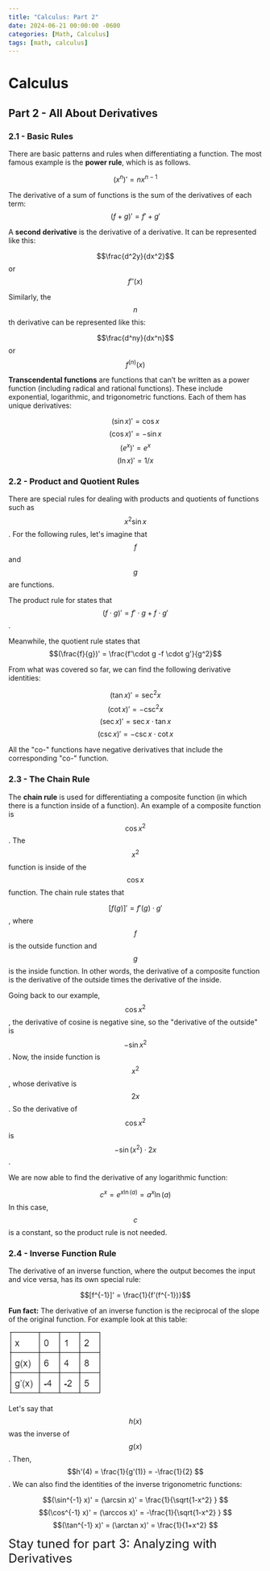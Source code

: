 ```yaml
---
title: "Calculus: Part 2"
date: 2024-06-21 00:00:00 -0600
categories: [Math, Calculus]
tags: [math, calculus]
---
```

<script
  src="https://cdn.mathjax.org/mathjax/latest/MathJax.js?config=TeX-AMS-MML_HTMLorMML"
  type="text/javascript">
</script>

# Calculus
## Part 2 - All About Derivatives

### 2.1 - Basic Rules
There are basic patterns and rules when differentiating a function. The most famous example is the **power rule**, which is as follows.

$$(x^n)'=nx^{n-1}$$

The derivative of a sum of functions is the sum of the derivatives of each term:
$$(f+g)'=f'+g'$$

A **second derivative** is the derivative of a derivative. It can be represented like this:

$$\frac{d^2y}{dx^2}$$
or
$$f''(x)$$

Similarly, the 
$$n$$
th derivative can be represented like this:

$$\frac{d^ny}{dx^n}$$
or
$$f^{(n)}(x)$$

**Transcendental functions** are functions that can’t be written as a power function (including radical and rational functions). These include exponential, logarithmic, and trigonometric functions. Each of them has unique derivatives:

$$(\sin x)'=\cos x$$
$$(\cos x)'=-\sin x$$
$$(e^x)'=e^x$$
$$(\ln x)'=1/x$$

### 2.2 - Product and Quotient Rules
There are special rules for dealing with products and quotients of functions such as 
$$x^2\sin x$$
. For the following rules, let's imagine that 
$$f$$
and
$$g$$
are functions.

The product rule for states that 
$$(f\cdot g)' = f'\cdot g +f \cdot g'$$
.

Meanwhile, the quotient rule states that
$$(\frac{f}{g})' = \frac{f'\cdot g -f \cdot g'}{g^2}$$

From what was covered so far, we can find the following derivative identities:

$$(\tan x)' = \sec ^2x$$
$$(\cot x)' = -\csc ^2x$$
$$(\sec x)' = \sec x \cdot \tan x$$
$$(\csc x)' = -\csc x \cdot \cot x$$

All the "co-" functions have negative derivatives that include the corresponding "co-" function.
### 2.3 - The Chain Rule
The **chain rule** is used for differentiating a composite function (in which there is a function inside of a function). An example of a composite function is 
$$\cos x^2$$
. The 
$$x^2$$
function is inside of the
$$\cos x$$
function. The chain rule states that

$$[f(g)]' = f'(g) \cdot g'$$
, where 
$$f$$
is the outside function and 
$$g$$
is the inside function. In other words, the derivative of a composite function is the derivative of the outside times the derivative of the inside.

Going back to our example, 
$$\cos x^2$$
, the derivative of cosine is negative sine, so the "derivative of the outside" is
$$-\sin x^2$$
. Now, the inside function is 
$$x^2$$
, whose derivative is 
$$2x$$
. So the derivative of 
$$\cos x^2$$
is 
$$-\sin (x^2) \cdot 2x$$
.

We are now able to find the derivative of any logarithmic function:

$$c^x=e^{x\ln(a)}=a^x\ln(a)$$
In this case, 
$$c$$
is a constant, so the product rule is not needed.

### 2.4 - Inverse Function Rule
The derivative of an inverse function, where the output becomes the input and vice versa, has its own special rule:

$$[f^{-1}]' = \frac{1}{f'(f^{-1})}$$

**Fun fact:** The derivative of an inverse function is the reciprocal of the slope of the original function. For example look at this table:

![Table](/images/calc-2-graph.png)

Let's say that
$$h(x)$$
was the inverse of
$$g(x)$$
. Then,
$$h'(4) = \frac{1}{g'(1)} = -\frac{1}{2} $$
. We can also find the identities of the inverse trigonometric functions:

$$(\sin^{-1} x)' = (\arcsin x)' = \frac{1}{\sqrt{1-x^2} } $$
$$(\cos^{-1} x)' = (\arccos x)' = -\frac{1}{\sqrt{1-x^2} } $$
$$(\tan^{-1} x)' = (\arctan x)' = \frac{1}{1+x^2} $$

<font size="5">Stay tuned for part 3: Analyzing with Derivatives</font>